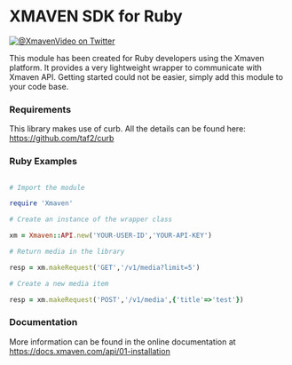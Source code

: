 # XMAVEN SDK for Ruby

[![@XmavenVideo on Twitter](http://img.shields.io/badge/twitter-%40xmavenvideo-blue.svg?style=flat)](https://twitter.com/xmavenvideo)

This module has been created for Ruby developers using the Xmaven platform. It provides a very lightweight wrapper to communicate with Xmaven API. Getting started could not be easier, simply add this module to your code base.

### Requirements

This library makes use of curb. All the details can be found here: https://github.com/taf2/curb

### Ruby Examples

```ruby

# Import the module

require 'Xmaven'

# Create an instance of the wrapper class

xm = Xmaven::API.new('YOUR-USER-ID','YOUR-API-KEY')

# Return media in the library

resp = xm.makeRequest('GET','/v1/media?limit=5')

# Create a new media item

resp = xm.makeRequest('POST','/v1/media',{'title'=>'test'})

```

### Documentation

More information can be found in the online documentation at
https://docs.xmaven.com/api/01-installation